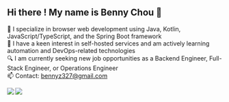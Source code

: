 ## Hi there ! My name is Benny Chou 👋

🌱 I specialize in browser web development using Java, Kotlin, JavaScript/TypeScript, and the Spring Boot framework<br/>
🚀 I have a keen interest in self-hosted services and am actively learning automation and DevOps-related technologies<br/>
🔍 I am currently seeking new job opportunities as a Backend Engineer, Full-Stack Engineer, or Operations Engineer<br/>
📫 Contact: bennyz327@gmail.com

<p>
  <a href="https://github.com/bennyz327">
    <img align="left" src="https://github-readme-stats.vercel.app/api?username=bennyz327&show_icons=true&theme=cobalt&rank_icon=github" />
  </a>
</p>

<p>
  <a href="https://github.com/bennyz327">
    <img align="left" src="https://github-readme-stats.vercel.app/api/top-langs?username=bennyz327&layout=compact" />
  </a>
</p>
